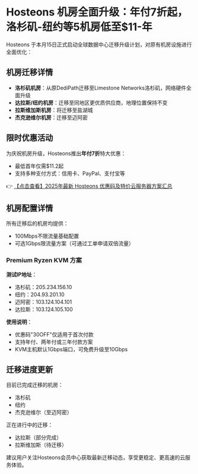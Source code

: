 # Hosteons 机房全面升级：年付7折起，洛杉矶-纽约等5机房低至$11-年

Hosteons 于本月15日正式启动全球数据中心迁移升级计划，对原有机房设施进行全面优化：

## 机房迁移详情

- **洛杉矶机房**：从原DediPath迁移至Limestone Networks洛杉矶，网络硬件全面升级
- **达拉斯/纽约机房**：迁移至同地区更优质供应商，地理位置保持不变
- **拉斯维加斯机房**：将迁移至盐湖城
- **杰克逊维尔机房**：迁移至迈阿密

## 限时优惠活动

为庆祝机房升级，Hosteons推出**年付7折**特大优惠：
- 最低首年仅需$11.2起
- 支持多种支付方式：信用卡、PayPal、支付宝等

👉 [【点击查看】2025年最新 Hosteons 优惠码及特价云服务器方案汇总](https://bit.ly/hosteons)

## 机房配置详情

所有迁移后的机房均提供：
- 100Mbps不限流量基础配置
- 可选1Gbps限流量方案（可通过工单申请双倍流量）

### Premium Ryzen KVM 方案

**测试IP地址**：
- 洛杉矶：205.234.156.10
- 纽约：204.93.201.10
- 迈阿密：103.124.104.101
- 达拉斯：103.124.105.100

**使用说明**：
- 优惠码"30OFF"仅适用于首次付款
- 支持年付、两年付或三年付款方案
- KVM主机默认1Gbps端口，可免费升级至10Gbps

## 迁移进度更新

目前已完成迁移的机房：
- 洛杉矶
- 纽约
- 杰克逊维尔（至迈阿密）

正在进行中的迁移：
- 达拉斯（部分完成）
- 拉斯维加斯（待迁移）

建议用户关注Hosteons会员中心获取最新迁移动态，享受更稳定、更高速的云服务体验。